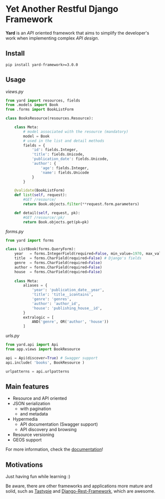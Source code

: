 # Yet Another Restful Django Framework

**Yard** is an *API* oriented framework that aims to simplify the developer's work when implementing complex *API design*.


## Install

    pip install yard-framework>=3.0.0


## Usage

*views.py*

```python
from yard import resources, fields
from .models import Book
from .forms import BookListForm

class BooksResource(resources.Resource):

    class Meta:
        # model associated with the resource (mandatory)
        model = Book
        # used in the list and detail methods
        fields = {
            'id': fields.Integer, 
            'title': fields.Unicode, 
            'publication_date': fields.Unicode, 
            'author': {
                'age': fields.Integer,
                'name': fields.Unicode
            }        
        }

    @validate(BookListForm)
    def list(self, request):
        #GET /resource/
        return Book.objects.filter(**request.form.parameters)

    def detail(self, request, pk):
        #GET /resource/:pk/
        return Book.objects.get(pk=pk)
```

*forms.py*

```python
from yard import forms

class ListBook(forms.QueryForm):
    year   = forms.IntegerField(required=False, min_value=1970, max_value=2012)
    title  = forms.CharField(required=False) # Django's fields
    genre  = forms.CharField(required=False)
    author = forms.CharField(required=False)
    house  = forms.CharField(required=False)
    
    class Meta:
        aliases = {
            'year': 'publication_date__year',
            'title': 'title__icontains',
            'genre': 'genres',
            'author': 'author_id',
            'house': 'publishing_house__id',
        }
        extralogic = [
            AND('genre', OR('author', 'house'))   
        ]
```

*urls.py*

```python
from yard.api import Api
from app.views import BookResource

api = Api(discover=True) # Swagger support
api.include( 'books', BookResource )

urlpatterns = api.urlpatterns
```

    
    
## Main features

- Resource and API oriented 
- JSON serialization
    - with pagination
    - and metadata
- Hypermedia
    - API documentation (Swagger support)
    - API discovery and browsing
- Resource versioning
- GEOS support

For more information, check the [documentation](docs/index.md)!


## Motivations

Just having fun while learning :)

Be aware, there are other frameworks and applications more mature and solid, such as [Tastypie](http://django-tastypie.readthedocs.org/en/latest/) and [Django-Rest-Framework](http://django-rest-framework.org/), which are awesome.
